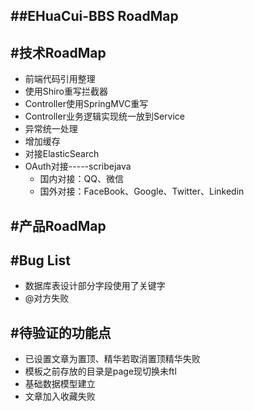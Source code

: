 ##EHuaCui-BBS RoadMap
-------------

#技术RoadMap
-------------

 - 前端代码引用整理
 - 使用Shiro重写拦截器
 - Controller使用SpringMVC重写
 - Controller业务逻辑实现统一放到Service
 - 异常统一处理
 - 增加缓存
 - 对接ElasticSearch
 - OAuth对接-----scribejava
    - 国内对接：QQ、微信
    - 国外对接：FaceBook、Google、Twitter、Linkedin

#产品RoadMap
-------------

#Bug List
-------------

  - 数据库表设计部分字段使用了关键字
  - @对方失败

#待验证的功能点
-------------

  - 已设置文章为置顶、精华若取消置顶精华失败
  - 模板之前存放的目录是page现切换未ftl
  - 基础数据模型建立
  - 文章加入收藏失败